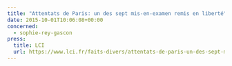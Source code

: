 ```yaml
---
title: "Attentats de Paris: un des sept mis-en-examen remis en liberté"
date: 2015-10-01T10:06:08+00:00
concerned:
  - sophie-rey-gascon
press:
  title: LCI
  url: https://www.lci.fr/faits-divers/attentats-de-paris-un-des-sept-mis-en-examen-remis-en-liberte-1532812.html
---
```

